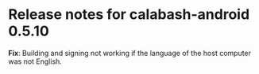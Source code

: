 # Release notes for calabash-android 0.5.10

**Fix**: Building and signing not working if the language of the host computer was not English.
